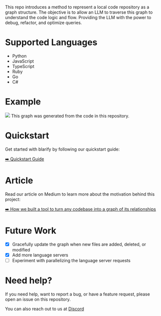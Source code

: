 This repo introduces a method to represent a local code repository as a graph structure. The objective is to allow an LLM to traverse this graph to understand the code logic and flow. Providing the LLM with the power to debug, refactor, and optimize queries.

# Supported Languages

- Python
- JavaScript
- TypeScript
- Ruby
- Go
- C#

# Example

<img src="https://raw.githubusercontent.com/blarApp/blarify/refs/heads/main/docs/visualisation.png"></img>
This graph was generated from the code in this repository.

# Quickstart

Get started with blarify by following our quickstart guide:

[➡️ Quickstart Guide](https://github.com/blarApp/blarify/blob/main/docs/quickstart.md)

# Article

Read our article on Medium to learn more about the motivation behind this project:

[➡️ How we built a tool to turn any codebase into a graph of its relationships](https://medium.com/@v4rgas/how-we-built-a-tool-to-turn-any-code-base-into-a-graph-of-its-relationships-23c7bd130f13)

# Future Work

- [x] Gracefully update the graph when new files are added, deleted, or modified
- [x] Add more language servers
- [ ] Experiment with parallelizing the language server requests

# Need help?

If you need help, want to report a bug, or have a feature request, please open an issue on this repository.

You can also reach out to us at [Discord](https://discord.gg/s8pqnPt5AP)
